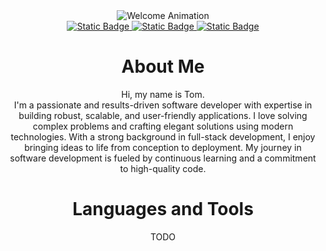 <div id="welcome-banner" align="center">
  <img alt="Welcome Animation" src="https://media4.giphy.com/media/v1.Y2lkPTc5MGI3NjExZGo0Z2lzbDgyOXpqaWNmdmw0Z2g0Nmkxb3o5NTYwbGIzdHl4dGtiOSZlcD12MV9pbnRlcm5hbF9naWZfYnlfaWQmY3Q9cw/wZHlVEfXtXwuUNfI41/giphy.gif">
</div>

<div id="badges" align="center">
  <a href="mailto:tom.coursow@gmail.com">
    <img alt="Static Badge" src="https://img.shields.io/badge/GMAIL-555555?style=for-the-badge&logo=gmail">
  </a>
  <a href="https://coursow.de">
    <img alt="Static Badge" src="https://img.shields.io/badge/Coursow.de-FFFFFF?style=for-the-badge&logo=google-chrome">
  </a>

  <a href="https://www.xing.com/profile/TomHenry_Coursow">
    <img alt="Static Badge" src="https://img.shields.io/badge/XING-005A71?style=for-the-badge&logo=xing">  
  </a>
</div>

<h1 align="center">About Me</h1>

<div align="center">
  <p>
    Hi, my name is Tom.
    <br />
    I'm a passionate and results-driven software developer with expertise in building robust, scalable, and user-friendly applications.
    I love solving complex problems and crafting elegant solutions using modern technologies.
    With a strong background in full-stack development, I enjoy bringing ideas to life from conception to deployment.
    My journey in software development is fueled by continuous learning and a commitment to high-quality code.
  </p>
</div>

<h1 align="center">Languages and Tools</h1>

<div align="center">
  <p>TODO</p>
</div>

<br />
<br />

